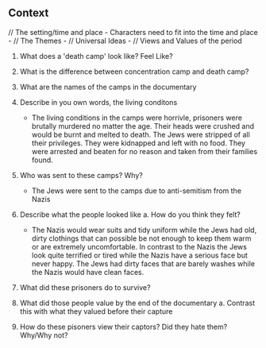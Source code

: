## Context

// The setting/time and place - Characters need to fit into the time and place
	- 
// The Themes
	- 
// Universal Ideas
	- 
// Views and Values of the period


1. What does a 'death camp' look like? Feel Like?
2. What is the difference between concentration camp and death camp?
3. What are the names of the camps in the documentary
4. Describe in you own words, the living conditons
	- The living conditions in the camps were horrivle, prisoners were brutally murdered no matter the age. Their heads were crushed and would be burnt and melted to death. The Jews were stripped of all their privileges. They were kidnapped and left with no food. They were arrested and beaten for no reason and taken from their families found.
1. Who was sent to these camps? Why?
	- The Jews were sent to the camps due to anti-semitism from the Nazis
1. Describe what the people looked like
	a. How do you think they felt?
	- The Nazis would wear suits and tidy uniform while the Jews had old, dirty clothings that can possible be not enough to keep them warm or are extremely uncomfortable. In contrast to the Nazis the Jews look quite terrified or tired while the Nazis have a serious face but never happy. The Jews had dirty faces that are barely washes while the Nazis would have clean faces.


7. What did these prisoners do to survive?
8. What did those people value by the end of the documentary
	a. Contrast this with what they valued before their capture
9. How do these pisoners view their captors? Did they hate them? Why/Why not?